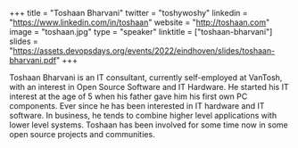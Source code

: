 +++
title = "Toshaan Bharvani"
twitter = "toshywoshy"
linkedin = "https://www.linkedin.com/in/toshaan"
website = "http://toshaan.com"
image = "toshaan.jpg"
type = "speaker"
linktitle = ["toshaan-bharvani"]
slides = "https://assets.devopsdays.org/events/2022/eindhoven/slides/toshaan-bharvani.pdf"
+++

Toshaan Bharvani is an IT consultant, currently self-employed at VanTosh, with an interest in Open Source Software and IT Hardware. He started his IT interest at the age of 5 when his father gave him his first own PC components. Ever since he has been interested in IT hardware and IT software. In business, he tends to combine higher level applications with lower level systems. Toshaan has been involved for some time now in some open source projects and communities.
